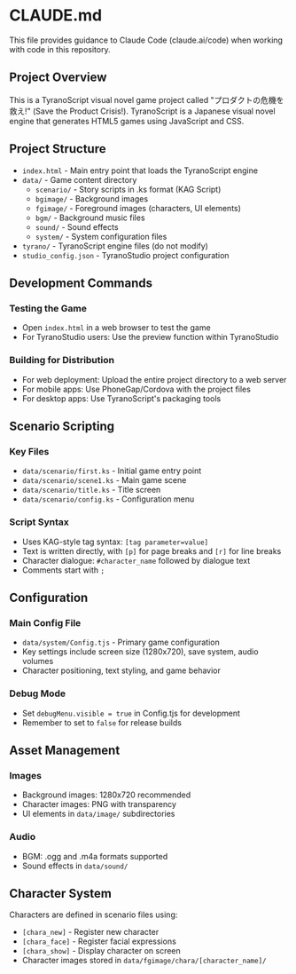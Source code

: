 # CLAUDE.md

This file provides guidance to Claude Code (claude.ai/code) when working with code in this repository.

## Project Overview

This is a TyranoScript visual novel game project called "プロダクトの危機を救え!" (Save the Product Crisis!). TyranoScript is a Japanese visual novel engine that generates HTML5 games using JavaScript and CSS.

## Project Structure

- `index.html` - Main entry point that loads the TyranoScript engine
- `data/` - Game content directory
  - `scenario/` - Story scripts in .ks format (KAG Script)
  - `bgimage/` - Background images 
  - `fgimage/` - Foreground images (characters, UI elements)
  - `bgm/` - Background music files
  - `sound/` - Sound effects
  - `system/` - System configuration files
- `tyrano/` - TyranoScript engine files (do not modify)
- `studio_config.json` - TyranoStudio project configuration

## Development Commands

### Testing the Game
- Open `index.html` in a web browser to test the game
- For TyranoStudio users: Use the preview function within TyranoStudio

### Building for Distribution
- For web deployment: Upload the entire project directory to a web server
- For mobile apps: Use PhoneGap/Cordova with the project files
- For desktop apps: Use TyranoScript's packaging tools

## Scenario Scripting

### Key Files
- `data/scenario/first.ks` - Initial game entry point
- `data/scenario/scene1.ks` - Main game scene
- `data/scenario/title.ks` - Title screen
- `data/scenario/config.ks` - Configuration menu

### Script Syntax
- Uses KAG-style tag syntax: `[tag parameter=value]`
- Text is written directly, with `[p]` for page breaks and `[r]` for line breaks
- Character dialogue: `#character_name` followed by dialogue text
- Comments start with `;`

## Configuration

### Main Config File
- `data/system/Config.tjs` - Primary game configuration
- Key settings include screen size (1280x720), save system, audio volumes
- Character positioning, text styling, and game behavior

### Debug Mode
- Set `debugMenu.visible = true` in Config.tjs for development
- Remember to set to `false` for release builds

## Asset Management

### Images
- Background images: 1280x720 recommended
- Character images: PNG with transparency
- UI elements in `data/image/` subdirectories

### Audio
- BGM: .ogg and .m4a formats supported
- Sound effects in `data/sound/`

## Character System

Characters are defined in scenario files using:
- `[chara_new]` - Register new character
- `[chara_face]` - Register facial expressions
- `[chara_show]` - Display character on screen
- Character images stored in `data/fgimage/chara/[character_name]/`